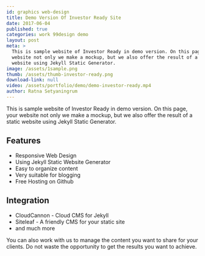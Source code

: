 ```yaml
---
id: graphics web-design
title: Demo Version Of Investor Ready Site
date: 2017-06-04
published: true
categories: work 99design demo
layout: post
meta: >
  This is sample website of Investor Ready in demo version. On this page, your
  website not only we make a mockup, but we also offer the result of a static
  website using Jekyll Static Generator.
image: /assets/1sample.png
thumb: /assets/thumb-investor-ready.png
download-link: null
video: /assets/portfolio/demo/demo-investor-ready.mp4
author: Ratna Setyaningrum
---
```


This is sample website of Investor Ready in demo version. On this page, your website not only we make a mockup, but we also offer the result of a static website using Jekyll Static Generator.

## Features

- Responsive Web Design
- Using Jekyll Static Website Generator
- Easy to organize content
- Very suitable for blogging
- Free Hosting on Github

## Integration

- CloudCannon - Cloud CMS for Jekyll
- Siteleaf - A friendly CMS for your static site
- and much more

You can also work with us to manage the content you want to share for your clients. Do not waste the opportunity to get the results you want to achieve.